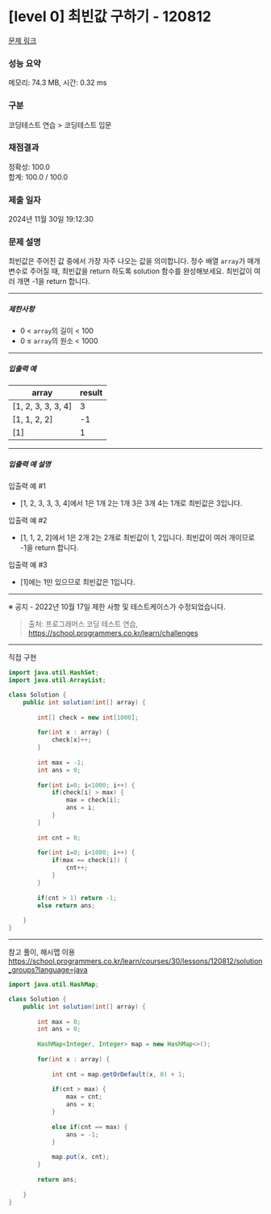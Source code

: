 # [level 0] 최빈값 구하기 - 120812 

[문제 링크](https://school.programmers.co.kr/learn/courses/30/lessons/120812) 

### 성능 요약

메모리: 74.3 MB, 시간: 0.32 ms

### 구분

코딩테스트 연습 > 코딩테스트 입문

### 채점결과

정확성: 100.0<br/>합계: 100.0 / 100.0

### 제출 일자

2024년 11월 30일 19:12:30

### 문제 설명

<p>최빈값은 주어진 값 중에서 가장 자주 나오는 값을 의미합니다. 정수 배열 <code>array</code>가 매개변수로 주어질 때, 최빈값을 return 하도록 solution 함수를 완성해보세요. 최빈값이 여러 개면 -1을 return 합니다.</p>

<hr>

<h5>제한사항</h5>

<ul>
<li>0 &lt; <code>array</code>의 길이 &lt; 100</li>
<li>0&nbsp;≤&nbsp;<code>array</code>의 원소 &lt; 1000</li>
</ul>

<hr>

<h5>입출력 예</h5>
<table class="table">
        <thead><tr>
<th>array</th>
<th>result</th>
</tr>
</thead>
        <tbody><tr>
<td>[1, 2, 3, 3, 3, 4]</td>
<td>3</td>
</tr>
<tr>
<td>[1, 1, 2, 2]</td>
<td>-1</td>
</tr>
<tr>
<td>[1]</td>
<td>1</td>
</tr>
</tbody>
      </table>
<hr>

<h5>입출력 예 설명</h5>

<p>입출력 예 #1</p>

<ul>
<li>[1, 2, 3, 3, 3, 4]에서 1은 1개 2는 1개 3은 3개 4는 1개로 최빈값은 3입니다.</li>
</ul>

<p>입출력 예 #2</p>

<ul>
<li>[1, 1, 2, 2]에서 1은 2개 2는 2개로 최빈값이 1, 2입니다. 최빈값이 여러 개이므로 -1을 return 합니다.</li>
</ul>

<p>입출력 예 #3</p>

<ul>
<li>[1]에는 1만 있으므로 최빈값은 1입니다.</li>
</ul>

<hr>

<p>※ 공지 - 2022년 10월 17일 제한 사항 및 테스트케이스가 수정되었습니다.</p>


> 출처: 프로그래머스 코딩 테스트 연습, https://school.programmers.co.kr/learn/challenges
>

---

직접 구현

```java
import java.util.HashSet;
import java.util.ArrayList;

class Solution {
    public int solution(int[] array) {
        
        int[] check = new int[1000];
        
        for(int x : array) {
            check[x]++;
        }
        
        int max = -1;
        int ans = 0;
        
        for(int i=0; i<1000; i++) {      
            if(check[i] > max) {
                max = check[i];
                ans = i;
            }
        }
        
        int cnt = 0;
        
        for(int i=0; i<1000; i++) {
            if(max == check[i]) {
                cnt++;
            }
        }
        
        if(cnt > 1) return -1;
        else return ans;
        
    }
}
```

---

참고 풀이, 해시맵 이용 https://school.programmers.co.kr/learn/courses/30/lessons/120812/solution_groups?language=java

```java
import java.util.HashMap;

class Solution {
    public int solution(int[] array) {
        
        int max = 0;
        int ans = 0;
        
        HashMap<Integer, Integer> map = new HashMap<>();
        
        for(int x : array) {
            
            int cnt = map.getOrDefault(x, 0) + 1;
            
            if(cnt > max) {
                max = cnt;
                ans = x;
            }
            
            else if(cnt == max) {
                ans = -1;    
            }
            
            map.put(x, cnt);
        }
        
        return ans;
        
    }
}
```
